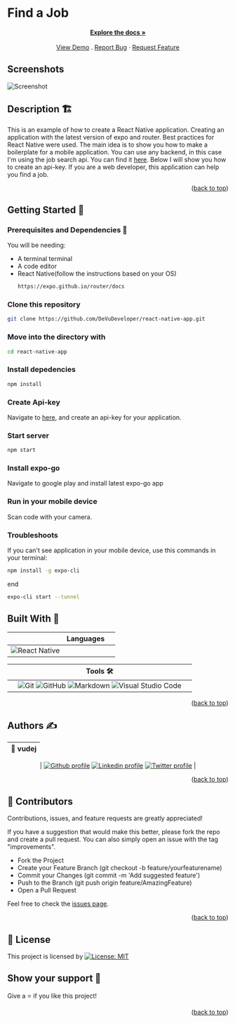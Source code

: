 # Find a Job

<div id="top"></div>
<!-- PROJECT LOGO -->
<div align="center">
  
<a href="https://github.com/DeVuDeveloper/react-native-app.git/#readme"><strong>Explore the docs »</strong></a>
<br />
<br />
 <a href="https://github.com/DeVuDeveloper/react-native-app.git">View Demo</a>
.
<a href="https://github.com/DeVuDeveloper/react-native-app.git/issues">Report Bug</a>
·
<a href="https://github.com/DeVuDeveloper/react-native-app.git/issues">Request Feature</a>

</div>

<!-- About the project -->

## Screenshots

![Screenshot](src/assets/screenshot.png)

## Description 🏗️

This is an example of how to create a React Native application. 
Creating an application with the latest version of expo and router. Best practices for React Native were used. The main idea is to show you how to make a boilerplate for a mobile application. You can use any backend, in this case I'm using the job search api. You can find it  [here](https://rapidapi.com/letscrape-6bRBa3QguO5/api/jsearch). Below I will show you how to create an api-key. If you are a web developer, this application can help you find a job.

<p align="right">(<a href="#top">back to top</a>)</p>

## Getting Started 🏁

### Prerequisites and Dependencies 📜

You will be needing:

- A terminal terminal
- A code editor
- React Native(follow the instructions based on your OS)
  ```bash
  https://expo.github.io/router/docs
  ```

### Clone this repository

```bash
git clone https://github.com/DeVuDeveloper/react-native-app.git
```

### Move into the directory with

```bash
cd react-native-app
```

### Install depedencies

```bash
npm install
```

### Create Api-key
 Navigate to [here](https://rapidapi.com/letscrape-6bRBa3QguO5/api/jsearch), and create an api-key for your application.

### Start server

```bash
npm start
```
### Install expo-go

  Navigate to google play and install latest expo-go app

### Run in your mobile device

  Scan code with your camera.

### Troubleshoots

If you can't see application in your mobile device, use this commands in your terminal:

```bash
npm install -g expo-cli 
```
end

```bash
expo-cli start --tunnel
```

## Built With 🔨

<div align="center">

|     | Languages                                                                                                                                                                                                               |     |
| --- | ----------------------------------------------------------------------------------------------------------------------------------------------------------------------------------------------------------------------- | --- |
|  ![React Native](https://img.shields.io/badge/react_native-%2320232a.svg?style=for-the-badge&logo=react&logoColor=%2361DAFB)
</div>

<div align="center">

|     | Tools 🛠️                                                                                                                                                                                                                                                                                                                                                                                                                                                                              |     |
| --- | ------------------------------------------------------------------------------------------------------------------------------------------------------------------------------------------------------------------------------------------------------------------------------------------------------------------------------------------------------------------------------------------------------------------------------------------------------------------------------------- | --- |
|     | ![Git](https://img.shields.io/badge/git-%23F05033.svg?style=for-the-badge&logo=git&logoColor=white) ![GitHub](https://img.shields.io/badge/github-%23121011.svg?style=for-the-badge&logo=github&logoColor=white) ![Markdown](https://img.shields.io/badge/markdown-%23000000.svg?style=for-the-badge&logo=markdown&logoColor=white) ![Visual Studio Code](https://img.shields.io/badge/Visual%20Studio%20Code-0078d7.svg?style=for-the-badge&logo=visual-studio-code&logoColor=white) |     |

<p align="right">(<a href="#top">back to top</a>)</p>
</div>

## Authors ✍️

<div align="center">

| 👤 vudej |
| -------- |

| <a target="_blank" href="https://github.com/VuDej"><img src="https://img.shields.io/badge/github-%23121011.svg?style=for-the-badge&logo=github&logoColor=white" alt="Github profile"></a> <a target="_blank" href="https://www.linkedin.com/in/dejan-vujovic/"><img src="https://img.shields.io/badge/-LinkedIn-0077b5?style=for-the-badge&logo=LinkedIn&logoColor=white" alt="Linkedin profile"></a> <a target="_blank" href="https://twitter.com/DejanVuj"><img src="https://img.shields.io/badge/-Twitter-1DA1F2?style=for-the-badge&logo=Twitter&logoColor=white" alt="Twitter profile"></a>
|

</div>

<p align="right">(<a href="#top">back to top</a>)</p>

## 🤝 Contributors

Contributions, issues, and feature requests are greatly appreciated!

If you have a suggestion that would make this better, please fork the repo and create a pull request. You can also simply open an issue with the tag "improvements".

- Fork the Project
- Create your Feature Branch (git checkout -b feature/yourfeaturename)
- Commit your Changes (git commit -m 'Add suggested feature')
- Push to the Branch (git push origin feature/AmazingFeature)
- Open a Pull Request

Feel free to check the [issues page](https://github.com/DeVuDeveloper/react-native-app.gitissues).

<p align="right">(<a href="#top">back to top</a>)</p>

## 📝 License

This project is licensed by [![License: MIT](https://img.shields.io/badge/License-MIT-yellow.svg)](LICENSE)

## Show your support 💪

Give a ⭐️ if you like this project!


<p align="right">(<a href="#top">back to top</a>)</p>
